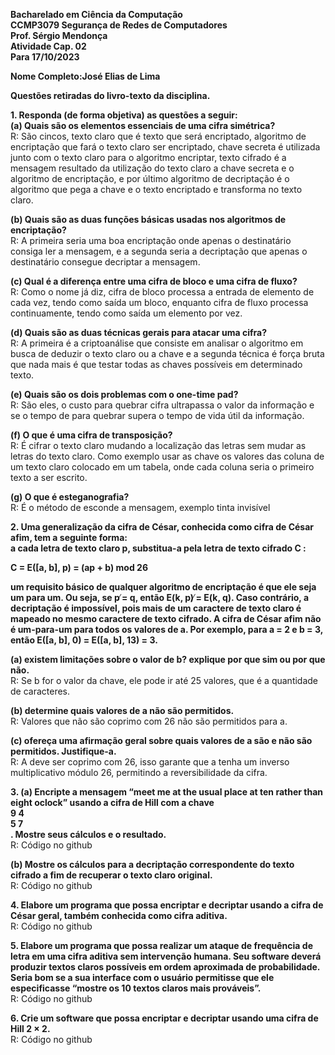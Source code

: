 **Bacharelado em Ciência da Computação**  
**CCMP3079 Segurança de Redes de Computadores**  
**Prof. Sérgio Mendonça**  
**Atividade Cap. 02**   
**Para 17/10/2023**

**Nome Completo:José Elias de Lima**

**Questões retiradas do livro-texto da disciplina.**

**1\. Responda (de forma objetiva) as questões a seguir:**  
**(a) Quais são os elementos essenciais de uma cifra simétrica?**  
R: São cincos, texto claro que é texto que será encriptado, algoritmo de encriptação que fará o texto claro ser encriptado, chave secreta é utilizada junto com o texto claro para o algoritmo encriptar, texto cifrado é a mensagem resultado da utilização do texto claro a chave secreta e o algoritmo de encriptação, e por último algoritmo de decriptação é o algoritmo que pega a chave e o texto encriptado e transforma no texto claro.

**(b) Quais são as duas funções básicas usadas nos algoritmos de encriptação?**  
R:  A primeira seria uma boa encriptação onde apenas o destinatário consiga ler a mensagem, e a segunda seria a decriptação que apenas o destinatário consegue decriptar a mensagem.

**(c) Qual é a diferença entre uma cifra de bloco e uma cifra de fluxo?**  
R: Como o nome já diz, cifra de bloco processa a entrada de elemento de cada vez, tendo como saída um bloco, enquanto cifra de fluxo processa continuamente, tendo como saída um elemento por vez.

**(d) Quais são as duas técnicas gerais para atacar uma cifra?**  
R: A primeira é a criptoanálise que consiste em analisar o algoritmo em busca de deduzir o texto claro ou a chave e a segunda técnica é força bruta que nada mais é que testar todas as chaves possíveis em determinado texto.

**(e) Quais são os dois problemas com o one-time pad?**  
R: São eles, o custo para quebrar cifra ultrapassa o valor da informação e se o tempo de para quebrar supera o tempo de vida útil da informação.

**(f) O que é uma cifra de transposição?**  
R: É cifrar o texto claro mudando a localização das letras sem mudar as letras do texto claro. Como exemplo usar as chave os valores das coluna de um texto claro colocado em um tabela, onde cada coluna seria o primeiro texto a ser escrito.

**(g) O que é esteganografia?**  
R: É o método de esconde a mensagem, exemplo tinta invisível

**2\. Uma generalização da cifra de César, conhecida como cifra de César afim, tem a seguinte forma:**  
**a cada letra de texto claro p, substitua-a pela letra de texto cifrado C :**

**C \= E(\[a, b\], p) \= (ap \+ b) mod 26**

**um requisito básico de qualquer algoritmo de encriptação é que ele seja um para um. Ou seja, se p ̸\= q, então E(k, p) ̸\= E(k, q). Caso contrário, a decriptação é impossível, pois mais de um caractere de texto claro é mapeado no mesmo caractere de texto cifrado. A cifra de César afim não é um-para-um para todos os valores de a. Por exemplo, para a \= 2 e b \= 3, então E(\[a, b\], 0\) \= E(\[a, b\], 13\) \= 3\.**

**(a) existem limitações sobre o valor de b? explique por que sim ou por que não.**  
R: Se b for o valor da chave, ele pode ir até 25 valores, que é a quantidade de caracteres.

**(b) determine quais valores de a não são permitidos.**  
R: Valores que não são coprimo com 26 não são permitidos para a.

**(c) ofereça uma afirmação geral sobre quais valores de a são e não são permitidos. Justifique-a.**  
R:  A deve ser coprimo com 26, isso garante que a tenha um inverso multiplicativo módulo 26, permitindo a reversibilidade da cifra.

**3\. (a) Encripte a mensagem “meet me at the usual place at ten rather than eight oclock” usando a cifra de Hill com a chave**   
**9 4**  
**5 7**  
**. Mostre seus cálculos e o resultado.**  
R: Código no github

**(b) Mostre os cálculos para a decriptação correspondente do texto cifrado a fim de recuperar o texto claro original.**  
R: Código no github

**4\. Elabore um programa que possa encriptar e decriptar usando a cifra de César geral, também conhecida como cifra aditiva.**  
R: Código no github

**5\. Elabore um programa que possa realizar um ataque de frequência de letra em uma cifra aditiva sem intervenção humana. Seu software deverá produzir textos claros possíveis em ordem aproximada de probabilidade. Seria bom se a sua interface com o usuário permitisse que ele especificasse “mostre os 10 textos claros mais prováveis”.**  
R: Código no github

**6\. Crie um software que possa encriptar e decriptar usando uma cifra de Hill 2 × 2\.**  
R: Código no github

